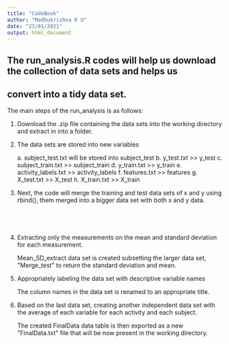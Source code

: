```yaml
---
title: "CodeBook"
author: "Madhukrishna K U"
date: "23/01/2021"
output: html_document
---
```



## The run_analysis.R codes will help us download the collection of data sets and helps us 
## convert into a tidy data set.

The main steps of the run_analysis is as follows:
  
    
  1. Download the .zip file containing the data sets into the working directory and extract in into a folder.
  


  2. The data sets are stored into new variables 
  
      a. subject_test.txt will be stored into subject_test
      b. y_test.txt >> y_test
      c. subject_train.txt >> subject_train
      d. y_train.txt >> y_train
      e. activity_labels.txt >> activity_labels
      f. features.txt >> features
      g. X_test.txt >> X_test
      h. X_train.txt >> X_train
  
  
  3. Next, the code will merge the training and test data sets of x and y using rbind(), 
     them merged into a bigger data set with both x and y data.
     
      ```X <- rbind(x_train, x_test)
      ```
      ```Y <- rbind(y_train, y_test)
      ```
      ```Subject <- rbind(subject_train, subject_test)
      ```
      ```Merge_test <- cbind(Subject, Y, X)
      ```
      
  4. Extracting only the measurements on the mean and standard deviation for each measurement.
      
      Mean_SD_extract data set is created subsetting the larger data set, "Merge_test"
      to return the standard deviation and mean.
  
  5. Appropriately labeling the data set with descriptive variable names 
    
      The column names in the data set is renamed to an appropriate title.
      
  6. Based on the last data set, creating another independent data set with the average of each variable for each activity and each subject.
      
      The created FinalData data table is then exported as a new  "FinalData.txt" file that will be now present in the working directory.
  
 
